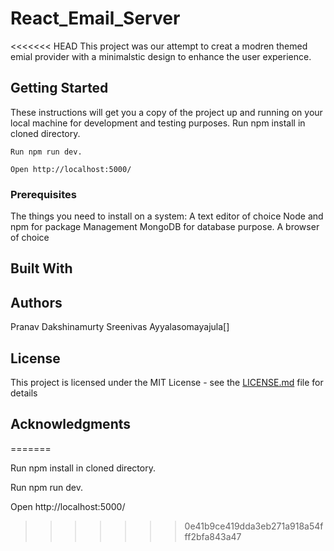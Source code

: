 # React_Email_Server

<<<<<<< HEAD
This project was our attempt to creat a modren themed emial provider with a minimalstic design to enhance the user experience.

## Getting Started

These instructions will get you a copy of the project up and running on your local machine for development and testing purposes.
    Run npm install in cloned directory.

    Run npm run dev.

    Open http://localhost:5000/

### Prerequisites

The things you need to install on a system:
    A text editor of choice
    Node and npm for package Management
    MongoDB for database purpose.
    A browser of choice
## Built With

## Authors
 Pranav Dakshinamurty
 Sreenivas Ayyalasomayajula[]

## License

This project is licensed under the MIT License - see the [LICENSE.md](LICENSE.md) file for details

## Acknowledgments
=======

Run npm install in cloned directory.

Run npm run dev.

Open http://localhost:5000/
>>>>>>> 0e41b9ce419dda3eb271a918a54fff2bfa843a47
